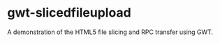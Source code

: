 gwt-slicedfileupload
====================

A demonstration of the HTML5 file slicing and RPC transfer using GWT.


